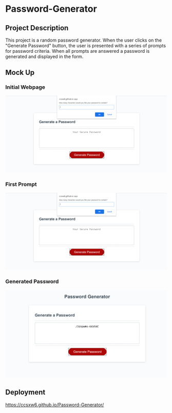 # Password-Generator

## Project Description
This project is a random password generator. When the user clicks on the "Generate Password" button, the user is presented with a series of prompts for password criteria. When all prompts are answered a password is generated and displayed in the form. 

## Mock Up

### Initial Webpage

![Initial-Page](images/first_prompt_screenshot.PNG)

### First Prompt

![First-Prompt](images/first_prompt_screenshot.PNG)

### Generated Password

![Generated-Password](images/generated_password.PNG)


## Deployment

https://ccsxw6.github.io/Password-Generator/